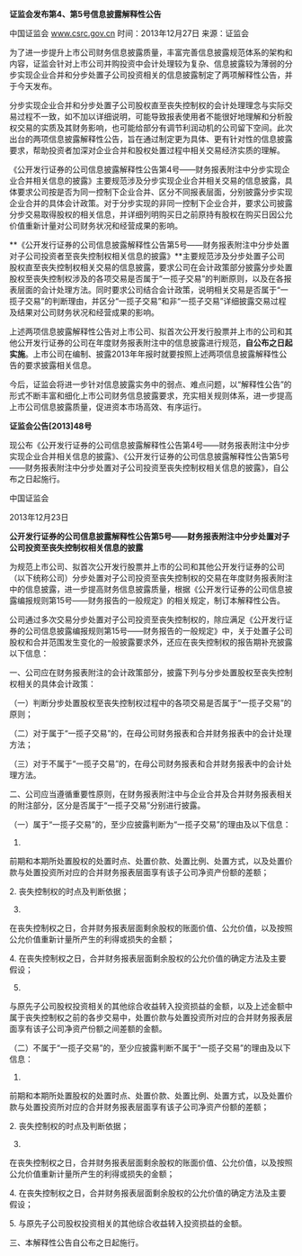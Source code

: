 **证监会发布第4、第5号信息披露解释性公告**

中国证监会 www.csrc.gov.cn 时间：2013年12月27日 来源：证监会

为了进一步提升上市公司财务信息披露质量，丰富完善信息披露规范体系的架构和内容，证监会针对上市公司并购投资中会计处理较为复杂、信息披露较为薄弱的分步实现企业合并和分步处置子公司投资相关的信息披露制定了两项解释性公告，并于今天发布。

分步实现企业合并和分步处置子公司股权直至丧失控制权的会计处理理念与实际交易过程不一致，如不加以详细说明，可能导致报表使用者不能很好地理解和分析股权交易的实质及其财务影响，也可能给部分有调节利润动机的公司留下空间。此次出台的两项信息披露解释性公告，旨在通过制定更为具体、更有针对性的信息披露要求，帮助投资者加深对企业合并和股权处置过程中相关交易经济实质的理解。

《公开发行证券的公司信息披露解释性公告第4号——财务报表附注中分步实现企业合并相关信息的披露》主要规范涉及分步实现企业合并相关交易的信息披露，具体要求公司按是否为同一控制下企业合并、区分不同报表层面，分别披露分步实现企业合并的具体会计政策。对于分步实现的非同一控制下企业合并，要求公司披露分步交易取得股权的相关信息，并详细列明购买日之前原持有股权在购买日因公允价值重新计量对公司财务状况和经营成果的影响。

**《公开发行证券的公司信息披露解释性公告第5号——财务报表附注中分步处置对子公司投资者至丧失控制权相关信息的披露》**主要规范涉及分步处置子公司股权直至丧失控制权相关交易的信息披露，要求公司在会计政策部分披露分步处置股权至丧失控制权涉及的各项交易是否属于“一揽子交易”的判断原则，以及在各报表层面的会计处理方法。同时要求公司结合会计政策，说明相关交易是否属于“一揽子交易”的判断理由，并区分“一揽子交易”和非“一揽子交易”详细披露交易过程及结果对公司财务状况和经营成果的影响。

上述两项信息披露解释性公告对上市公司、拟首次公开发行股票并上市的公司和其他公开发行证券的公司在年度财务报表附注中的信息披露进行规范，**自公布之日起实施**。上市公司在编制、披露2013年年报时就要按照上述两项信息披露解释性公告的要求披露相关信息。

今后，证监会将进一步针对信息披露实务中的弱点、难点问题，以“解释性公告”的形式不断丰富和细化上市公司财务信息披露要求，充实相关规则体系，进一步提高上市公司信息披露质量，促进资本市场高效、有序运行。

**证监会公告[2013]48号**

现公布《公开发行证券的公司信息披露解释性公告第4号——财务报表附注中分步实现企业合并相关信息的披露》、《公开发行证券的公司信息披露解释性公告第5号——财务报表附注中分步处置对子公司投资至丧失控制权相关信息的披露》，自公布之日起施行。

中国证监会

2013年12月23日

**公开发行证券的公司信息披露解释性公告第5号——财务报表附注中分步处置对子公司投资至丧失控制权相关信息的披露**

为规范上市公司、拟首次公开发行股票并上市的公司和其他公开发行证券的公司（以下统称公司）分步处置对子公司投资至丧失控制权的交易在年度财务报表附注中的信息披露，进一步提高财务信息披露质量，根据《公开发行证券的公司信息披露编报规则第15号——财务报告的一般规定》的相关规定，制订本解释性公告。

公司通过多次交易分步处置对子公司投资至丧失控制权的，除应满足《公开发行证券的公司信息披露编报规则第15号——财务报告的一般规定》中，关于处置子公司股权和合并范围发生变化的一般披露要求外，还应在丧失控制权的报告期补充披露以下信息：

一、公司应在财务报表附注的会计政策部分，披露下列与分步处置股权至丧失控制权相关的具体会计政策：

（一）判断分步处置股权至丧失控制权过程中的各项交易是否属于“一揽子交易”的原则；

（二）对于属于“一揽子交易”的，在母公司财务报表和合并财务报表中的会计处理方法；

（三）对于不属于“一揽子交易”的，在母公司财务报表和合并财务报表中的会计处理方法。

二、公司应当遵循重要性原则，在财务报表附注中与企业合并及合并财务报表相关的附注部分，区分是否属于“一揽子交易”分别进行披露。

（一）属于“一揽子交易”的，至少应披露判断为“一揽子交易”的理由及以下信息：

1.
前期和本期所处置股权的处置时点、处置价款、处置比例、处置方式，以及处置价款与处置投资所对应的合并财务报表层面享有该子公司净资产份额的差额；

2\. 丧失控制权的时点及判断依据；

3.
在丧失控制权之日，合并财务报表层面剩余股权的账面价值、公允价值，以及按照公允价值重新计量所产生的利得或损失的金额；

4\. 在丧失控制权之日，合并财务报表层面剩余股权的公允价值的确定方法及主要假设；

5.
与原先子公司股权投资相关的其他综合收益转入投资损益的金额，以及上述金额中属于丧失控制权之前的各步交易中，处置价款与处置投资所对应的合并财务报表层面享有该子公司净资产份额之间差额的金额。

（二）不属于“一揽子交易”的，至少应披露判断不属于“一揽子交易”的理由及以下信息：

1.
前期和本期所处置股权的处置时点、处置价款、处置比例、处置方式，以及处置价款与处置投资所对应的合并财务报表层面享有该子公司净资产份额的差额；

2\. 丧失控制权的时点及判断依据；

3.
在丧失控制权之日，合并财务报表层面剩余股权的账面价值、公允价值，以及按照公允价值重新计量所产生的利得或损失的金额；

4\. 在丧失控制权之日，合并财务报表层面剩余股权的公允价值的确定方法及主要假设；

5\. 与原先子公司股权投资相关的其他综合收益转入投资损益的金额。

三、本解释性公告自公布之日起施行。
